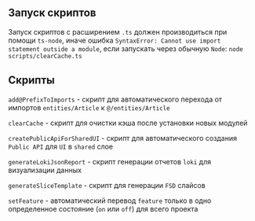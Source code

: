 ## Запуск скриптов

Запуск скриптов с расширением `.ts` должен производиться при помощи `ts-node`, иначе ошибка
`SyntaxError: Cannot use import statement outside a module`, если запускать через обычную `Node`:
`node scripts/clearCache.ts`

## Скрипты

`add@PrefixToImports` - скрипт для автоматического перехода от импортов `entities/Article` к `@/entities/Article`

`clearCache` - скрипт для очистки кэша после установки новых модулей

`createPublicApiForSharedUI` - скрипт для автоматического создания `Public API` для `UI` в `shared` слое

`generateLokiJsonReport` - скрипт генерации отчетов `loki` для визуализации данных

`generateSliceTemplate` - скрипт для генерации `FSD` слайсов

`setFeature` - автоматический перевод `feature` только в одно определенное 
состояние (`on` или `off`) для всего проекта
